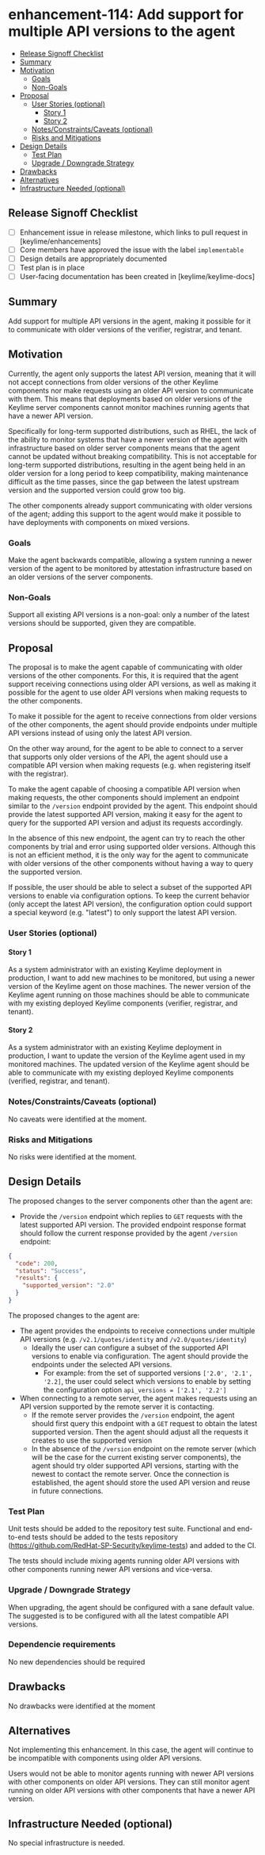# enhancement-114: Add support for multiple API versions to the agent

<!-- toc -->
- [Release Signoff Checklist](#release-signoff-checklist)
- [Summary](#summary)
- [Motivation](#motivation)
  - [Goals](#goals)
  - [Non-Goals](#non-goals)
- [Proposal](#proposal)
  - [User Stories (optional)](#user-stories-optional)
    - [Story 1](#story-1)
    - [Story 2](#story-2)
  - [Notes/Constraints/Caveats (optional)](#notesconstraintscaveats-optional)
  - [Risks and Mitigations](#risks-and-mitigations)
- [Design Details](#design-details)
  - [Test Plan](#test-plan)
  - [Upgrade / Downgrade Strategy](#upgrade--downgrade-strategy)
- [Drawbacks](#drawbacks)
- [Alternatives](#alternatives)
- [Infrastructure Needed (optional)](#infrastructure-needed-optional)
<!-- /toc -->

## Release Signoff Checklist

- [ ] Enhancement issue in release milestone, which links to pull request in [keylime/enhancements]
- [ ] Core members have approved the issue with the label `implementable`
- [ ] Design details are appropriately documented
- [ ] Test plan is in place
- [ ] User-facing documentation has been created in [keylime/keylime-docs]

## Summary

Add support for multiple API versions in the agent, making it possible for it to
communicate with older versions of the verifier, registrar, and tenant.

## Motivation

Currently, the agent only supports the latest API version, meaning that it will
not accept connections from older versions of the other Keylime components nor
make requests using an older API version to communicate with them.
This means that deployments based on older versions of the Keylime server
components cannot monitor machines running agents that have a newer API version.

Specifically for long-term supported distributions, such as RHEL, the lack of
the ability to monitor systems that have a newer version of the agent with
infrastructure based on older server components means that the agent cannot be
updated without breaking compatibility.  This is not acceptable for long-term
supported distributions, resulting in the agent being held in an older version
for a long period to keep compatibility, making maintenance difficult as the
time passes, since the gap between the latest upstream version and the supported
version could grow too big.

The other components already support communicating with older versions of the
agent; adding this support to the agent would make it possible to have
deployments with components on mixed versions.

### Goals

Make the agent backwards compatible, allowing a system running a newer version
of the agent to be monitored by attestation infrastructure based on an older
versions of the server components.

### Non-Goals

Support all existing API versions is a non-goal: only a number of the latest
versions should be supported, given they are compatible.

## Proposal

The proposal is to make the agent capable of communicating with older versions
of the other components. For this, it is required that the agent support
receiving connections using older API versions, as well as making it possible
for the agent to use older API versions when making requests to the other
components.

To make it possible for the agent to receive connections from older versions of
the other components, the agent should provide endpoints under multiple API
versions instead of using only the latest API version.

On the other way around, for the agent to be able to connect to a server that
supports only older versions of the API, the agent should use a compatible API
version when making requests (e.g. when registering itself with the registrar).

To make the agent capable of choosing a compatible API version when making
requests, the other components should implement an endpoint similar to the
`/version` endpoint provided by the agent.  This endpoint should provide the
latest supported API version, making it easy for the agent to query for the
supported API version and adjust its requests accordingly.

In the absence of this new endpoint, the agent can try to reach the other
components by trial and error using supported older versions.  Although this is
not an efficient method, it is the only way for the agent to communicate with
older versions of the other components without having a way to query the
supported version.

If possible, the user should be able to select a subset of the supported API
versions to enable via configuration options.  To keep the current behavior
(only accept the latest API version), the configuration option could support a
special keyword (e.g. "latest") to only support the latest API version.

### User Stories (optional)

#### Story 1

As a system administrator with an existing Keylime deployment in production, I
want to add new machines to be monitored, but using a newer version of the
Keylime agent on those machines.  The newer version of the Keylime agent running
on those machines should be able to communicate with my existing deployed
Keylime components (verifier, registrar, and tenant).

#### Story 2

As a system administrator with an existing Keylime deployment in production, I
want to update the version of the Keylime agent used in my monitored machines.
The updated version of the Keylime agent should be able to communicate with my
existing deployed Keylime components (verified, registrar, and tenant).

### Notes/Constraints/Caveats (optional)

No caveats were identified at the moment.

### Risks and Mitigations

No risks were identified at the moment.

## Design Details

The proposed changes to the server components other than the agent are:
 - Provide the `/version` endpoint which replies to `GET` requests with the
   latest supported API version. The provided endpoint response format should
   follow the current response provided by the agent `/version` endpoint:

```json
{
  "code": 200,
  "status": "Success",
  "results": {
    "supported_version": "2.0"
  }
}
```

The proposed changes to the agent are:
 - The agent provides the endpoints to receive connections under multiple API
   versions (e.g. `/v2.1/quotes/identity` and `/v2.0/quotes/identity`)
   - Ideally the user can configure a subset of the supported API versions to
     enable via configuration. The agent should provide the endpoints under the
     selected API versions.
     - For example: from the set of supported versions `['2.0', '2.1', '2.2]`,
       the user could select which versions to enable by setting the
       configuration option `api_versions = ['2.1', '2.2']`
 - When connecting to a remote server, the agent makes requests using an API
   version supported by the remote server it is contacting.
   - If the remote server provides the `/version` endpoint, the agent should
     first query this endpoint with a `GET` request to obtain the latest
     supported version. Then the agent should adjust all the requests it creates
     to use the supported version
   - In the absence of the `/version` endpoint on the remote server (which will
     be the case for the current existing server components), the agent should
     try older supported API versions, starting with the newest to contact the
     remote server. Once the connection is established, the agent should store
     the used API version and reuse in future connections.

### Test Plan

Unit tests should be added to the repository test suite. Functional and
end-to-end tests should be added to the tests repository
(https://github.com/RedHat-SP-Security/keylime-tests) and added to the CI.

The tests should include mixing agents running older API versions with other
components running newer API versions and vice-versa.

### Upgrade / Downgrade Strategy

When upgrading, the agent should be configured with a sane default value. The
suggested is to be configured with all the latest compatible API versions.

### Dependencie requirements

No new dependencies should be required

## Drawbacks

No drawbacks were identified at the moment

## Alternatives

Not implementing this enhancement. In this case, the agent will continue to be
incompatible with components using older API versions.

Users would not be able to monitor agents running with newer API versions with
other components on older API versions. They can still monitor agent running on
older API versions with other components that have a newer API version.

## Infrastructure Needed (optional)

No special infrastructure is needed.
